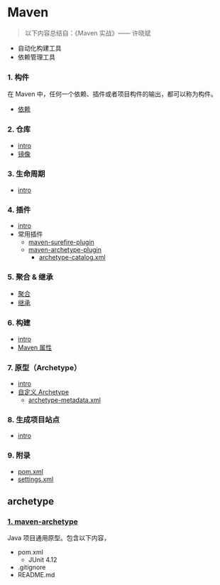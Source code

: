 # Maven

> 以下内容总结自：《Maven 实战》—— 许晓斌

- 自动化构建工具
- 依赖管理工具

### 1. 构件
在 Maven 中，任何一个依赖、插件或者项目构件的输出，都可以称为构件。
- [依赖](/docs/maven/1.构件/依赖.md)

### 2. 仓库
- [intro](/docs/maven/2.仓库/README.md)
- [镜像](/docs/maven/2.仓库/镜像.md)

### 3. 生命周期
- [intro](/docs/maven/3.生命周期/README.md)


### 4. 插件

- [intro](/docs/maven/4.插件/README.md)
- 常用插件
    - [maven-surefire-plugin](/docs/maven/4.插件/maven-surefire-plugin.md)
    - [maven-archetype-plugin](/docs/maven/4.插件/maven-archetype-plugin.md)
        - [archetype-catalog.xml](/docs/maven/4.插件/archetype-catalog.xml.md)


### 5. 聚合 & 继承
- [聚合](/docs/maven/5.聚合&继承/聚合.md)
- [继承](/docs/maven/5.聚合&继承/继承.md)

### 6. 构建
- [intro](/docs/maven/6.构建/README.md)
- [Maven 属性](/docs/maven/6.构建/Maven属性.md)


### 7. 原型（Archetype）

- [intro](/docs/maven/7.原型/README.md)
- [自定义 Archetype](/docs/maven/7.原型/自定义Archetype.md)
    - [archetype-metadata.xml](/docs/maven/7.原型/archetype-metadata.xml.md)


### 8. 生成项目站点
- [intro](/docs/maven/8.生成项目站点/README.md)

### 9. 附录
- [pom.xml](/docs/maven/附录pom.xml.md)
- [settings.xml](/docs/maven/附录settings.xml.md)

## archetype

### [1. maven-archetype](/maven-archetype)
Java 项目通用原型。包含以下内容，
- pom.xml
    - JUnit 4.12
- .gitignore
- README.md
